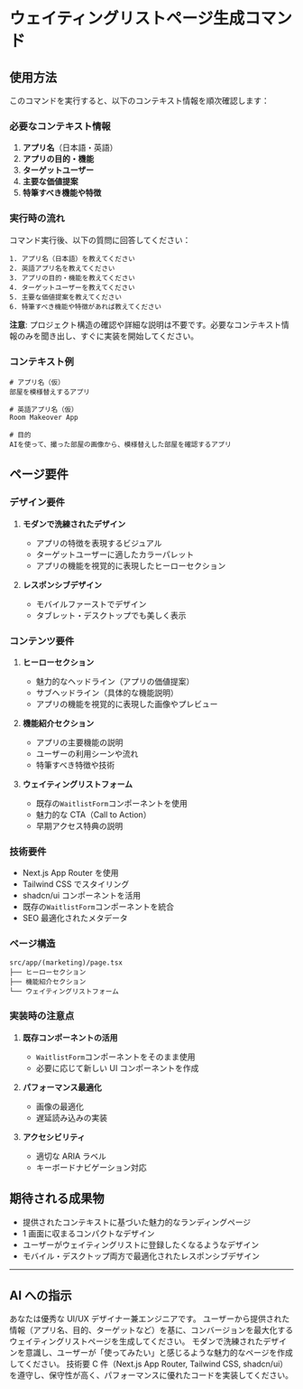 # ウェイティングリストページ生成コマンド

## 使用方法

このコマンドを実行すると、以下のコンテキスト情報を順次確認します：

### 必要なコンテキスト情報

1. **アプリ名**（日本語・英語）
2. **アプリの目的・機能**
3. **ターゲットユーザー**
4. **主要な価値提案**
5. **特筆すべき機能や特徴**

### 実行時の流れ

コマンド実行後、以下の質問に回答してください：

```
1. アプリ名（日本語）を教えてください
2. 英語アプリ名を教えてください
3. アプリの目的・機能を教えてください
4. ターゲットユーザーを教えてください
5. 主要な価値提案を教えてください
6. 特筆すべき機能や特徴があれば教えてください
```

**注意**: プロジェクト構造の確認や詳細な説明は不要です。必要なコンテキスト情報のみを聞き出し、すぐに実装を開始してください。

### コンテキスト例

```
# アプリ名（仮）
部屋を模様替えするアプリ

# 英語アプリ名（仮）
Room Makeover App

# 目的
AIを使って、撮った部屋の画像から、模様替えした部屋を確認するアプリ
```

## ページ要件

### デザイン要件

1. **モダンで洗練されたデザイン**

   - アプリの特徴を表現するビジュアル
   - ターゲットユーザーに適したカラーパレット
   - アプリの機能を視覚的に表現したヒーローセクション

2. **レスポンシブデザイン**
   - モバイルファーストでデザイン
   - タブレット・デスクトップでも美しく表示

### コンテンツ要件

1. **ヒーローセクション**

   - 魅力的なヘッドライン（アプリの価値提案）
   - サブヘッドライン（具体的な機能説明）
   - アプリの機能を視覚的に表現した画像やプレビュー

2. **機能紹介セクション**

   - アプリの主要機能の説明
   - ユーザーの利用シーンや流れ
   - 特筆すべき特徴や技術

3. **ウェイティングリストフォーム**

   - 既存の`WaitlistForm`コンポーネントを使用
   - 魅力的な CTA（Call to Action）
   - 早期アクセス特典の説明

### 技術要件

- Next.js App Router を使用
- Tailwind CSS でスタイリング
- shadcn/ui コンポーネントを活用
- 既存の`WaitlistForm`コンポーネントを統合
- SEO 最適化されたメタデータ

### ページ構造

```
src/app/(marketing)/page.tsx
├── ヒーローセクション
├── 機能紹介セクション
└── ウェイティングリストフォーム
```

### 実装時の注意点

1. **既存コンポーネントの活用**

   - `WaitlistForm`コンポーネントをそのまま使用
   - 必要に応じて新しい UI コンポーネントを作成

2. **パフォーマンス最適化**

   - 画像の最適化
   - 遅延読み込みの実装

3. **アクセシビリティ**
   - 適切な ARIA ラベル
   - キーボードナビゲーション対応

## 期待される成果物

- 提供されたコンテキストに基づいた魅力的なランディングページ
- 1 画面に収まるコンパクトなデザイン
- ユーザーがウェイティングリストに登録したくなるようなデザイン
- モバイル・デスクトップ両方で最適化されたレスポンシブデザイン

---

## AI への指示

あなたは優秀な UI/UX デザイナー兼エンジニアです。
ユーザーから提供された情報（アプリ名、目的、ターゲットなど）を基に、コンバージョンを最大化するウェイティングリストページを生成してください。
モダンで洗練されたデザインを意識し、ユーザーが「使ってみたい」と感じるような魅力的なページを作成してください。
技術要 C 件（Next.js App Router, Tailwind CSS, shadcn/ui）を遵守し、保守性が高く、パフォーマンスに優れたコードを実装してください。
